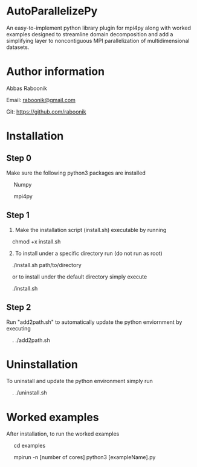 # AutoParallelizePy
An easy-to-implement python library plugin for mpi4py along with worked examples designed to streamline domain decomposition and add a simplifying layer to noncontiguous MPI parallelization of multidimensional datasets.

# Author information
Abbas Raboonik

Email: raboonik@gmail.com

Git:   https://github.com/raboonik

# Installation
## Step 0
Make sure the following python3 packages are installed

&nbsp;&nbsp;&nbsp;&nbsp; Numpy

&nbsp;&nbsp;&nbsp;&nbsp; mpi4py

## Step 1
1) Make the installation script (install.sh) executable by running

&nbsp;&nbsp;&nbsp;&nbsp;chmod +x install.sh

2) To install under a specific directory run (do not run as root)

&nbsp;&nbsp;&nbsp;&nbsp;./install.sh path/to/directory

&nbsp;&nbsp;&nbsp;&nbsp;or to install under the default directory simply execute

&nbsp;&nbsp;&nbsp;&nbsp;./install.sh

## Step 2
Run "add2path.sh" to automatically update the python enviornment by executing

&nbsp;&nbsp;&nbsp;&nbsp;. ./add2path.sh


# Uninstallation
To uninstall and update the python environment simply run

&nbsp;&nbsp;&nbsp;&nbsp;. ./uninstall.sh


# Worked examples
After installation, to run the worked examples

&nbsp;&nbsp;&nbsp;&nbsp; cd examples

&nbsp;&nbsp;&nbsp;&nbsp; mpirun -n [number of cores] python3 [exampleName].py